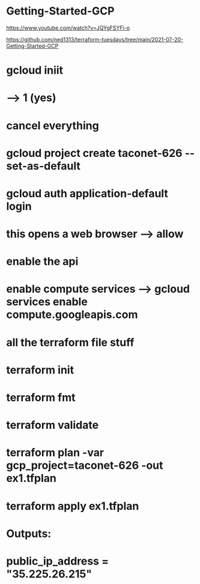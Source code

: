 # Getting-Started-GCP
 https://www.youtube.com/watch?v=JQYgFSYFi-o

 https://github.com/ned1313/terraform-tuesdays/tree/main/2021-07-20-Getting-Started-GCP 


# gcloud iniit
# --> 1 (yes)
# cancel everything
# gcloud project create taconet-626 --set-as-default
# gcloud auth application-default login
# this opens a web browser --> allow
# enable the api
# enable compute services --> gcloud services enable compute.googleapis.com

# all the terraform file stuff

# terraform init
# terraform fmt
# terraform validate
# terraform plan -var gcp_project=taconet-626 -out ex1.tfplan
# terraform apply ex1.tfplan

# Outputs:
# public_ip_address = "35.225.26.215"